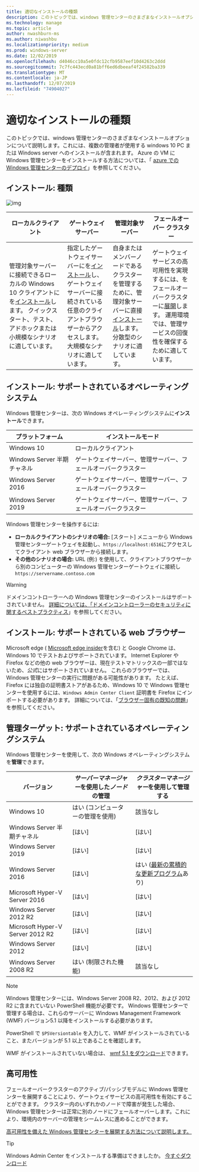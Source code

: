 ```yaml
---
title: 適切なインストールの種類
description: このトピックでは、windows 管理センターのさまざまなインストールオプションについて説明します。これには、複数の管理者が使用する windows 10 PC または Windows server へのインストールが含まれます。
ms.technology: manage
ms.topic: article
author: nwashburn-ms
ms.author: niwashbu
ms.localizationpriority: medium
ms.prod: windows-server
ms.date: 12/02/2019
ms.openlocfilehash: d4046cc10a5e0fdc12cfb9587eef10d4263c2ddd
ms.sourcegitcommit: 7c7fc443ecd0a81bff6ed6dbeeaf4f24582ba339
ms.translationtype: MT
ms.contentlocale: ja-JP
ms.lasthandoff: 12/07/2019
ms.locfileid: "74904027"
---
```

# <a name="what-type-of-installation-is-right-for-you"></a>適切なインストールの種類

このトピックでは、windows 管理センターのさまざまなインストールオプションについて説明します。これには、複数の管理者が使用する windows 10 PC または Windows server へのインストールが含まれます。 Azure の VM に Windows 管理センターをインストールする方法については、「 [azure での Windows 管理センターのデプロイ](../azure/deploy-wac-in-azure.md)」を参照してください。

## <a name="installation-types"></a>インストール: 種類

![img](../media/deployment-options/install-options.PNG)

| ローカルクライアント                                | ゲートウェイ サーバー                                  | 管理対象サーバー                               | フェールオーバー クラスター                           |
|---------------------------------------------|-------------------------------------------------|----------------------------------------------|--------------------------------------------|
| 管理対象サーバーに接続できるローカルの Windows 10 クライアントにを[インストール](../deploy/install.md)します。  クイックスタート、テスト、アドホックまたは小規模なシナリオに適しています。 |指定したゲートウェイサーバーにを[インストール](../deploy/install.md)し、ゲートウェイサーバーに接続されている任意のクライアントブラウザーからアクセスします。  大規模なシナリオに適しています。 | 自身またはメンバーノードであるクラスターを管理するために、管理対象サーバーに直接[インストール](../deploy/install.md)します。  分散型のシナリオに適しています。 | ゲートウェイサービスの高可用性を実現するには、をフェールオーバークラスターに[展開](#high-availability)します。 運用環境では、管理サービスの回復性を確保するために適しています。 |

## <a name="installation-supported-operating-systems"></a>インストール: サポートされているオペレーティングシステム

Windows 管理センターは、次の Windows オペレーティングシステムに**インストール**できます。

| **プラットフォーム**                       | **インストールモード** |
| -----------------------------------| --------------------- |
| Windows 10                         | ローカルクライアント |
| Windows Server 半期チャネル | ゲートウェイサーバー、管理サーバー、フェールオーバークラスター |
| Windows Server 2016                | ゲートウェイサーバー、管理サーバー、フェールオーバークラスター |
| Windows Server 2019                | ゲートウェイサーバー、管理サーバー、フェールオーバークラスター |

Windows 管理センターを操作するには:

- **ローカルクライアントのシナリオの場合:** [スタート] メニューから Windows 管理センターゲートウェイを起動し、`https://localhost:6516`にアクセスしてクライアント web ブラウザーから接続します。
- **その他のシナリオの場合:** URL (例:) を使用して、クライアントブラウザーから別のコンピューターの Windows 管理センターゲートウェイに接続し `https://servername.contoso.com`

> [!WARNING]
> ドメインコントローラーへの Windows 管理センターのインストールはサポートされていません。 [詳細については、「ドメインコントローラーのセキュリティに関するベストプラクティス](https://docs.microsoft.com/windows-server/identity/ad-ds/plan/security-best-practices/securing-domain-controllers-against-attack)」を参照してください。

## <a name="installation-supported-web-browsers"></a>インストール: サポートされている web ブラウザー

Microsoft edge ( [Microsoft edge insider](https://microsoftedgeinsider.com)を含む) と Google Chrome は、Windows 10 でテストおよびサポートされています。 Internet Explorer や Firefox などの他の web ブラウザーは、現在テストマトリックスの一部ではないため、*公式*にはサポートされていません。 これらのブラウザーでは、Windows 管理センターの実行に問題がある可能性があります。 たとえば、Firefox には独自の証明書ストアがあるため、Windows 10 で Windows 管理センターを使用するには、`Windows Admin Center Client` 証明書を Firefox にインポートする必要があります。 詳細については、「[ブラウザー固有の既知の問題](../support/known-issues.md#browser-specific-issues)」を参照してください。

## <a name="management-target-supported-operating-systems"></a>管理ターゲット: サポートされているオペレーティングシステム

Windows 管理センターを使用して、次の Windows オペレーティングシステムを**管理**できます。

| バージョン | *サーバーマネージャー*を使用した*ノード*の管理 | *クラスターマネージャー*を使用して管理する |
| ------------------------- |--------------- | ----- |
| Windows 10 | はい (コンピューターの管理を使用) | 該当なし |
| Windows Server 半期チャネル | [はい] | [はい] |
| Windows Server 2019 | [はい] | [はい] |
| Windows Server 2016 | [はい] | はい ([最新の累積的な更新プログラム](../use/manage-hyper-converged.md#prepare-your-windows-server-2016-cluster-for-windows-admin-center)あり) |
| Microsoft Hyper-V Server 2016 | [はい] | [はい] |
| Windows Server 2012 R2 | [はい] | [はい] |
| Microsoft Hyper-V Server 2012 R2 | [はい] | [はい] |
| Windows Server 2012 | [はい] | [はい] |
| Windows Server 2008 R2 | はい (制限された機能) | 該当なし |

> [!NOTE]
> Windows 管理センターには、Windows Server 2008 R2、2012、および 2012 R2 に含まれていない PowerShell 機能が必要です。 Windows 管理センターで管理する場合は、これらのサーバーに Windows Management Framework (WMF) バージョン5.1 以降をインストールする必要があります。
> 
> PowerShell で `$PSVersiontable` を入力して、WMF がインストールされていること、またバージョンが 5.1 以上であることを確認します。 
> 
> WMF がインストールされていない場合は、 [wmf 5.1 をダウンロード](https://www.microsoft.com/en-us/download/details.aspx?id=54616)できます。

## <a name="high-availability"></a>高可用性

フェールオーバークラスターのアクティブ/パッシブモデルに Windows 管理センターを展開することにより、ゲートウェイサービスの高可用性を有効にすることができます。 クラスター内のいずれかのノードで障害が発生した場合、Windows 管理センターは正常に別のノードにフェールオーバーします。これにより、環境内のサーバーの管理をシームレスに進めることができます。

[高可用性を備えた Windows 管理センターを展開する方法について説明します。](../deploy/high-availability.md)

> [!Tip]
> Windows Admin Center をインストールする準備はできましたか。 [今すぐダウンロード](https://aka.ms/windowsadmincenter)
